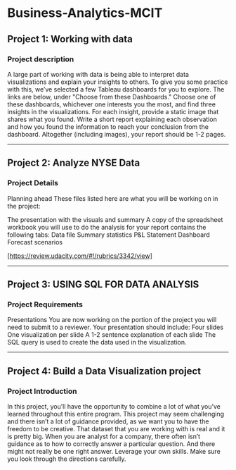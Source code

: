 # Business-Analytics-MCIT


## Project 1: Working with data

   ### Project description
   
A large part of working with data is being able to interpret data visualizations and explain your insights to others. To give you some practice with this, we’ve selected a few Tableau dashboards for you to explore. The links are below, under "Choose from these Dashboards." Choose one of these dashboards, whichever one interests you the most, and find three insights in the visualizations. For each insight, provide a static image that shares what you found. Write a short report explaining each observation and how you found the information to reach your conclusion from the dashboard. Altogether (including images), your report should be 1-2 pages.

---------------------------------------------------------------------------------------

 ## Project 2: Analyze NYSE Data

   ### Project Details

Planning ahead
These files listed here are what you will be working on in the project:

The presentation with the visuals and summary
A copy of the spreadsheet workbook you will use to do the analysis for your report contains the following tabs:
  Data file
  Summary statistics
  P&L Statement Dashboard
  Forecast scenarios
  
 [https://review.udacity.com/#!/rubrics/3342/view]  
 
 ---------------------------------------------------------------------------------------
 
  ## Project 3: USING SQL FOR DATA ANALYSIS
  
   ### Project Requirements
Presentations
You are now working on the portion of the project you will need to submit to a reviewer.
Your presentation should include:
Four slides
One visualization per slide
A 1-2 sentence explanation of each slide
The SQL query is used to create the data used in the visualization.

---------------------------------------------------------------------------------------

 ## Project 4: Build a Data Visualization project
 
   ### Project Introduction
In this project, you’ll have the opportunity to combine a lot of what you’ve learned throughout this entire program. This project may seem challenging and there isn’t a lot of guidance provided, as we want you to have the freedom to be creative. That dataset that you are working with is real and it is pretty big. When you are analyst for a company, there often isn’t guidance as to how to correctly answer a particular question. And there might not really be one right answer. Leverage your own skills. Make sure you look through the directions carefully.
 
